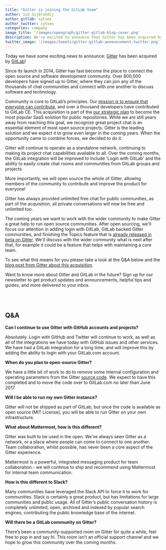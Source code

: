 ```yaml
---
title: "Gitter is joining the GitLab team"
author: Sid Sijbrandij
author_gitlab: sytses
author_twitter: sytses
categories: company
image_title: '/images/opengraph/gitter-gitlab-blog-cover.png'
description: We're excited to announce that Gitter has been acquired by GitLab!
twitter_image: '/images/tweets/gitter-gitlab-announcement-twitter.png'
---
```


Today we have some exciting news to announce: [Gitter](https://gitter.im) has been acquired by [GitLab](https://gitlab.com/)!

<!-- more -->

Since its launch in 2014, Gitter has fast become the place to connect the open source and software development community. Over 800,000 developers have signed up to Gitter, where they can join any of the thousands of chat communities and connect with one another to discuss software and technology.

Community is core to GitLab’s principles. Our [mission is to ensure that everyone can contribute](/company/mission/#mission), and over a thousand developers have contributed to GitLab CE. This acquisition is part of the [our strategic plan](/company/strategy/#sequence) to become the most popular SaaS solution for public repositories. While we are still years away from reaching this goal, we recognize great project chat is an essential element of most open source projects. Gitter is the leading solution and we expect it to grow even larger in the coming years. When the opportunity came to combine forces, we decided to do it.

Gitter will continue to operate as a standalone network, continuing to making its project chat capabilities available to all. Over the coming months, the GitLab integration will be improved to include 'Login with GitLab' and the ability to easily create chat rooms and communities from GitLab groups and projects.

More importantly, we will open source the whole of Gitter, allowing members of the community to contribute and improve the product for everyone!

Gitter has always provided unlimited free chat for public communities, as part of the acquisition, all private conversations will now be free and unlimited too.

The coming years we want to work with the wider community to make Gitter a great help to run open source communities. After open sourcing, we'll focus our attention in adding login with GitLab, GitLab backed Gitter communities, and finishing the Topics feature that is [already released in beta on Gitter](https://gitter.im/gitterHQ/topics). We'll discuss with the wider community what is next after that, for example it could be a feature that helps with maintaining a core team.

To see what this means for you please take a look at the Q&A below and the [blog post from Gitter about this acquisition](http://blog.gitter.im/2017/03/15/gitter-gitlab-acquisition/).

Want to know more about Gitter and GitLab in the future? Sign up for our newsletter to get product updates and announcements, helpful tips and guides, and more delivered to your inbox.

<script src="//page.gitlab.com/js/forms2/js/forms2.min.js"></script>
<div class="newsletter-form" style="width:50%;margin:auto;">
<form id="mktoForm_1328"></form>
<script>
  MktoForms2.loadForm("//page.gitlab.com", "194-VVC-221", 1328, function(form) {
    form.onSuccess(function(values, followUpUrl) {

      form.getFormElem().hide();
      document.getElementById('confirmform').style.visibility = 'visible';

      return false;
    });

  });
</script>
<div id="confirmform" style="visibility:hidden;">
<p style="width:50%;margin:auto;">Thanks for subscribing!</p>
</div>
</div>

## Q&A

**Can I continue to use Gitter with GitHub accounts and projects?**

Absolutely. Login with GitHub and Twitter will continue to work, as well as all of the integrations we have today with GitHub issues and other services. We have had a GitLab integration for a long time, and will improve this by adding the ability to login with your GitLab.com account.

**When do you plan to open-source Gitter?**

We have a little bit of work to do to remove some internal configuration and operating parameters from the Gitter [source code](/stages-devops-lifecycle/source-code-management/). We expect to have this completed and to move the code over to GitLab.com no later than June 2017.

**Will I be able to run my own Gitter instance?**

Gitter will not be shipped as part of GitLab, but once the code is available as open source (MIT License), you will be able to run Gitter on your own infrastructure.

**What about Mattermost, how is this different?**

Gitter was built to be used in the open. We’ve always seen Gitter as a network, or a place where people can come to connect to one another. Team collaboration, whilst possible, has never been a core aspect of the Gitter experience.

Mattermost is a powerful, integrated messaging product for team collaboration - we will continue to ship and recommend using Mattermost for internal team communication.

**How is this different to Slack?**

Many communities have leveraged the Slack API to force it to work for communities. Slack is certainly a great product, but has limitations for large communities and public usage. All of Gitter’s public conversation history is completely unlimited, open, archived and indexed by popular search engines, contributing the public knowledge base of the internet.

**Will there be a GitLab community on Gitter?**

There’s been a community-supported room on Gitter for quite a while, feel free to pop in and say hi. This room isn’t an official support channel and we hope to grow this community over the coming months.
